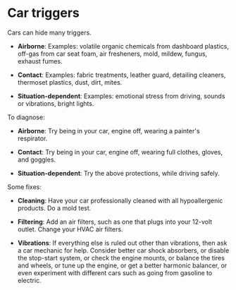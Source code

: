 # Car triggers

Cars can hide many triggers.

* **Airborne**: Examples: volatile organic chemicals from dashboard plastics, off-gas from car seat foam, air fresheners, mold, mildew, fungus, exhaust fumes.
 
* **Contact**: Examples: fabric treatments, leather guard, detailing cleaners, thermoset plastics, dust, dirt, mites.

* **Situation-dependent**: Examples: emotional stress from driving, sounds or vibrations, bright lights.

To diagnose:

* **Airborne**: Try being in your car, engine off, wearing a painter's respirator.

* **Contact**: Try being in your car, engine off, wearing full clothes, gloves, and goggles.

* **Situation-dependent**: Try the above protections, while driving safely.

Some fixes:

* **Cleaning**: Have your car professionally cleaned with all hypoallergenic products. Do a mold test.

* **Filtering**: Add an air filters, such as one that plugs into your 12-volt outlet. Change your HVAC air filters.

* **Vibrations**: If everything else is ruled out other than vibrations, then ask a car mechanic for help. Consider better car shock absorbers, or disable the stop-start system, or check the engine mounts, or balance the tires and wheels, or tune up the engine, or get a better harmonic balancer, or even experiment with different cars such as going from gasoline to electric.
  
